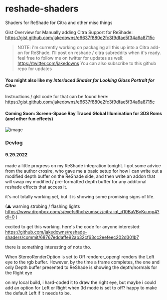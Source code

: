 # reshade-shaders
Shaders for ReShade for Citra and other misc things

Gist Overview for Manually adding Citra Support for ReShade: https://gist.github.com/jakedowns/e6637f880e2fc3f9dfae5f34a6a8715c

> NOTE: i'm currently working on packaging all this up into a Citra add-on for ReShade. I'll post on reshade / citra subreddits when it's ready. feel free to follow me on twitter for updates as well: https://twitter.com/jakedowns You can also subscribe to this github repo for updates

#### You might also like my *Interlaced Shader for Looking Glass Portrait for Citra*
Instructions / glsl code for that can be found here: https://gist.github.com/jakedowns/e6637f880e2fc3f9dfae5f34a6a8715c

#### Coming Soon: Screen-Space Ray Traced Global Illumination for 3DS Roms (and other fun effects)

![image](https://user-images.githubusercontent.com/1683122/193213027-875aa8b5-0a92-4438-a79d-32b3ca56439f.png)


### Devlog

#### 9.29.2022

made a little progress on my ReShade integration tonight.
I got some advice from the author crosire, who gave me a basic setup for how i can write out a modified depth buffer on the ReShade side, and then write an addon that will swap my modified / pre-formatted depth buffer for any additonal reshade effects that access it.

it's not totally working yet, but it is showing some promising signs of life.

(⚠ warning strobing / flashing lights https://www.dropbox.com/s/exefs6hchzumscz/citra-qt_d10BaVByKu.mp4?dl=0 )

excited to get this working.
here's the code for anyone interested: https://github.com/jakedowns/reshade-shaders/commit/68767eddaffe92ab32cf63cc2eefeec202d301b7

there is something interesting of note tho.

When StereoRenderOption is set to Off renderer_opengl renders the Left eye to the rgb buffer. However, by the time a frame completes, the one and only Depth buffer presented to ReShade is showing the depth/normals for the Right eye

on my local build, i hard-coded it to draw the right eye, but maybe i could add an option for Left or Right when 3d mode is set to off? happy to make the default Left if it needs to be.
